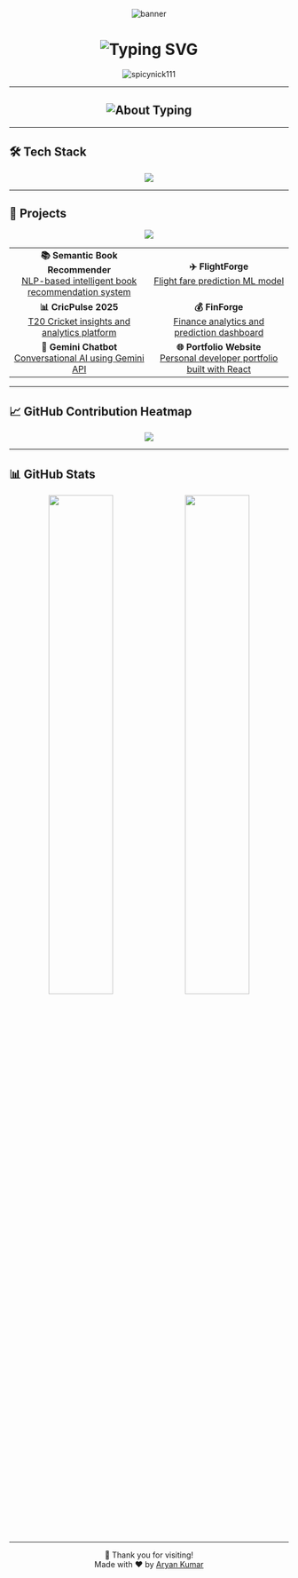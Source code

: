 <p align="center">
  <img src="https://user-images.githubusercontent.com/74038190/213910845-af37a709-8995-40d6-be59-724526e3c3d7.gif" alt="banner" />
</p>

<h1 align="center">
  <img src="https://readme-typing-svg.herokuapp.com?font=Fira+Code&size=26&pause=1000&color=79C0FF&vCenter=true&width=440&lines=Hey!+I'm+Aryan+Kumar;Frontend+%7C+ML+Enthusiast;Let’s+Build+Something+Awesome" alt="Typing SVG" />
</h1>

<p align="center">
  <img src="https://komarev.com/ghpvc/?username=spicynick111&label=Profile+Views&color=blueviolet&style=flat" alt="spicynick111" />
</p>

---

<h2 align="center">
  <img src="https://readme-typing-svg.demolab.com?font=Fira+Code&weight=500&size=22&pause=1000&color=F6F6F6&center=true&vCenter=true&width=700&lines=🎓+3rd+year+CSE+undergrad+at+BIT+Mesra;🚀+GATE+CSE+2025+Qualified;💻+Frontend:+HTML+%7C+CSS+%7C+JavaScript+%7C+React.js;🧠+Learning+ML:+NumPy+%7C+pandas+%7C+scikit-learn;⚡+Passionate+about+Tech+%26+Product+Building" alt="About Typing" />
</h2>

---

## 🛠️ Tech Stack

<p align="center">
  <img src="https://skillicons.dev/icons?i=html,css,js,react,tailwind,python,cpp,git,github,vscode" />
</p>

---

## 🚀 Projects

<p align="center">
  <img src="https://capsule-render.vercel.app/api?type=rect&color=0d1117&height=2" />
</p>

<div align="center">

<table>
  <tr>
    <td align="center" width="50%">
      <strong>📚 Semantic Book Recommender</strong><br/>
      <a href="https://github.com/spicynick111/semantic_book_recommender">NLP-based intelligent book recommendation system</a>
    </td>
    <td align="center" width="50%">
      <strong>✈️ FlightForge</strong><br/>
      <a href="https://github.com/spicynick111/FlightForge">Flight fare prediction ML model</a>
    </td>
  </tr>
  <tr>
    <td align="center" width="50%">
      <strong>📊 CricPulse 2025</strong><br/>
      <a href="https://github.com/spicynick111/cricpulse-2025">T20 Cricket insights and analytics platform</a>
    </td>
    <td align="center" width="50%">
      <strong>💰 FinForge</strong><br/>
      <a href="https://github.com/spicynick111/FinForge-">Finance analytics and prediction dashboard</a>
    </td>
  </tr>
  <tr>
    <td align="center" width="50%">
      <strong>🤖 Gemini Chatbot</strong><br/>
      <a href="https://github.com/spicynick111/gemini-chatbot">Conversational AI using Gemini API</a>
    </td>
    <td align="center" width="50%">
      <strong>🌐 Portfolio Website</strong><br/>
      <a href="https://github.com/spicynick111/portfolio">Personal developer portfolio built with React</a>
    </td>
  </tr>
</table>

</div>

---

## 📈 GitHub Contribution Heatmap

<p align="center">
  <img src="https://github-readme-activity-graph.vercel.app/graph?username=spicynick111&theme=github-dark&hide_border=true" />
</p>

---

## 📊 GitHub Stats

<p align="center">
  <img src="https://github-readme-stats.vercel.app/api?username=spicynick111&show_icons=true&theme=github_dark&hide_border=true" width="48%" />
  <img src="https://github-readme-streak-stats.herokuapp.com/?user=spicynick111&theme=github-dark&hide_border=true" width="48%" />
</p>

---

<p align="center">
  🚀 Thank you for visiting! <br/>
  Made with ❤️ by <a href="https://github.com/spicynick111">Aryan Kumar</a>
</p>
